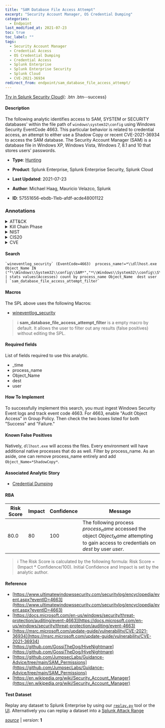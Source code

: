 ```yaml
---
title: "SAM Database File Access Attempt"
excerpt: "Security Account Manager, OS Credential Dumping"
categories:
  - Endpoint
last_modified_at: 2021-07-23
toc: true
toc_label: ""
tags:
  - Security Account Manager
  - Credential Access
  - OS Credential Dumping
  - Credential Access
  - Splunk Enterprise
  - Splunk Enterprise Security
  - Splunk Cloud
  - CVE-2021-36934
redirect_from: endpoint/sam_database_file_access_attempt/
---
```




[Try in Splunk Security Cloud](https://www.splunk.com/en_us/cyber-security.html){: .btn .btn--success}

#### Description

The following analytic identifies access to SAM, SYSTEM or SECURITY databases&#39; within the file path of `windows\system32\config` using Windows Security EventCode 4663. This particular behavior is related to credential access, an attempt to either use a Shadow Copy or recent CVE-2021-36934 to access the SAM database. The Security Account Manager (SAM) is a database file in Windows XP, Windows Vista, Windows 7, 8.1 and 10 that stores users&#39; passwords.

- **Type**: [Hunting](https://github.com/splunk/security_content/wiki/Detection-Analytic-Types)
- **Product**: Splunk Enterprise, Splunk Enterprise Security, Splunk Cloud

- **Last Updated**: 2021-07-23
- **Author**: Michael Haag, Mauricio Velazco, Splunk
- **ID**: 57551656-ebdb-11eb-afdf-acde48001122

### Annotations
<details>
  <summary>ATT&CK</summary>

<div markdown="1">

#### [ATT&CK](https://attack.mitre.org/)

| ID          | Technique   | Tactic         |
| ----------- | ----------- |--------------- |
| [T1003.002](https://attack.mitre.org/techniques/T1003/002/) | Security Account Manager | Credential Access |

| [T1003](https://attack.mitre.org/techniques/T1003/) | OS Credential Dumping | Credential Access |

</div>
</details>


<details>
  <summary>Kill Chain Phase</summary>

<div markdown="1">

* Exploitation


</div>
</details>


<details>
  <summary>NIST</summary>

<div markdown="1">

* DE.AE



</div>
</details>

<details>
  <summary>CIS20</summary>

<div markdown="1">

* CIS 10



</div>
</details>

<details>
  <summary>CVE</summary>

<div markdown="1">

| ID          | Summary | [CVSS](https://nvd.nist.gov/vuln-metrics/cvss) |
| ----------- | ----------- | -------------- |
| [CVE-2021-36934](https://nvd.nist.gov/vuln/detail/CVE-2021-36934) | Windows Elevation of Privilege Vulnerability | 4.6 |



</div>
</details>


#### Search

```
`wineventlog_security` (EventCode=4663)  process_name!=*\\dllhost.exe Object_Name IN ("*\\Windows\\System32\\config\\SAM*","*\\Windows\\System32\\config\\SYSTEM*","*\\Windows\\System32\\config\\SECURITY*") 
| stats values(Accesses) count by process_name Object_Name  dest user 
| `sam_database_file_access_attempt_filter`
```

#### Macros
The SPL above uses the following Macros:
* [wineventlog_security](https://github.com/splunk/security_content/blob/develop/macros/wineventlog_security.yml)

> :information_source:
> **sam_database_file_access_attempt_filter** is a empty macro by default. It allows the user to filter out any results (false positives) without editing the SPL.



#### Required fields
List of fields required to use this analytic.
* _time
* process_name
* Object_Name
* dest
* user



#### How To Implement
To successfully implement this search, you must ingest Windows Security Event logs and track event code 4663. For 4663, enable &#34;Audit Object Access&#34; in Group Policy. Then check the two boxes listed for both &#34;Success&#34; and &#34;Failure.&#34;
#### Known False Positives
Natively, `dllhost.exe` will access the files. Every environment will have additional native processes that do as well. Filter by process_name. As an aside, one can remove process_name entirely and add `Object_Name=*ShadowCopy*`.

#### Associated Analytic Story
* [Credential Dumping](/stories/credential_dumping)




#### RBA

| Risk Score  | Impact      | Confidence   | Message      |
| ----------- | ----------- |--------------|--------------|
| 80.0 | 80 | 100 | The following process $process_name$ accessed the object $Object_Name$ attempting to gain access to credentials on $dest$ by user $user$. |


> :information_source:
> The Risk Score is calculated by the following formula: Risk Score = (Impact * Confidence/100). Initial Confidence and Impact is set by the analytic author.


#### Reference

* [https://www.ultimatewindowssecurity.com/securitylog/encyclopedia/event.aspx?eventID=4663](https://www.ultimatewindowssecurity.com/securitylog/encyclopedia/event.aspx?eventID=4663)
* [https://docs.microsoft.com/en-us/windows/security/threat-protection/auditing/event-4663](https://docs.microsoft.com/en-us/windows/security/threat-protection/auditing/event-4663)
* [https://msrc.microsoft.com/update-guide/vulnerability/CVE-2021-36934](https://msrc.microsoft.com/update-guide/vulnerability/CVE-2021-36934)
* [https://github.com/GossiTheDog/HiveNightmare](https://github.com/GossiTheDog/HiveNightmare)
* [https://github.com/JumpsecLabs/Guidance-Advice/tree/main/SAM_Permissions](https://github.com/JumpsecLabs/Guidance-Advice/tree/main/SAM_Permissions)
* [https://en.wikipedia.org/wiki/Security_Account_Manager](https://en.wikipedia.org/wiki/Security_Account_Manager)



#### Test Dataset
Replay any dataset to Splunk Enterprise by using our [`replay.py`](https://github.com/splunk/attack_data#using-replaypy) tool or the [UI](https://github.com/splunk/attack_data#using-ui).
Alternatively you can replay a dataset into a [Splunk Attack Range](https://github.com/splunk/attack_range#replay-dumps-into-attack-range-splunk-server)




[*source*](https://github.com/splunk/security_content/tree/develop/detections/endpoint/sam_database_file_access_attempt.yml) \| *version*: **1**